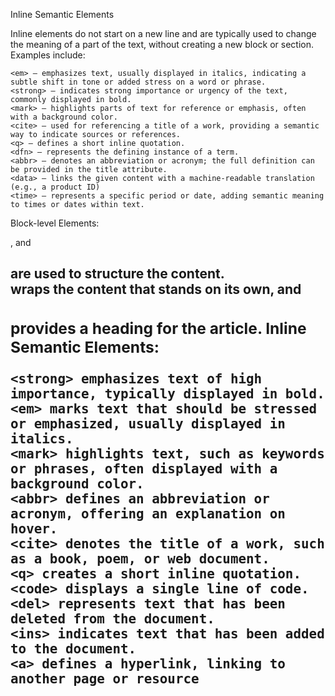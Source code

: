 Inline Semantic Elements

Inline elements do not start on a new line and are typically used to change the meaning of a part of the text, without creating a new block or section. Examples include:

    <em> – emphasizes text, usually displayed in italics, indicating a subtle shift in tone or added stress on a word or phrase.
    <strong> – indicates strong importance or urgency of the text, commonly displayed in bold.
    <mark> – highlights parts of text for reference or emphasis, often with a background color.
    <cite> – used for referencing a title of a work, providing a semantic way to indicate sources or references.
    <q> – defines a short inline quotation.
    <dfn> – represents the defining instance of a term.
    <abbr> – denotes an abbreviation or acronym; the full definition can be provided in the title attribute.
    <data> – links the given content with a machine-readable translation (e.g., a product ID)
    <time> – represents a specific period or date, adding semantic meaning to times or dates within text.


Block-level Elements: <article>, and <h1> are used to structure the content. <article> wraps the content that stands on its own, and <h1> provides a heading for the article.
Inline Semantic Elements:

    <strong> emphasizes text of high importance, typically displayed in bold.
    <em> marks text that should be stressed or emphasized, usually displayed in italics.
    <mark> highlights text, such as keywords or phrases, often displayed with a background color.
    <abbr> defines an abbreviation or acronym, offering an explanation on hover.
    <cite> denotes the title of a work, such as a book, poem, or web document.
    <q> creates a short inline quotation.
    <code> displays a single line of code.
    <del> represents text that has been deleted from the document.
    <ins> indicates text that has been added to the document.
    <a> defines a hyperlink, linking to another page or resource